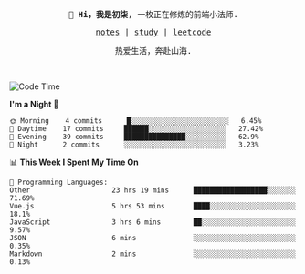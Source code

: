 <p align="center">
  <samp>
    <span><strong>👋 Hi，我是初柒</strong>,</span>
    <span>一枚正在修炼的前端小法师.</span>
  </samp>
</p>

<p align="center">
  <samp>
    <a href="https://www.wolai.com/dec-seven/wyPFvMTwAcD9muc6RMfThB">notes</a> |
    <a href="https://github.com/dec-seven/fe-study">study</a> |
    <a href="https://leetcode.cn/u/dec-seven/">leetcode</a>
  </samp>
</p>
<p align="center">
  <samp>
    <span>热爱生活，奔赴山海.</span>
  </samp>
</p>
<br>

<!--START_SECTION:waka-->
![Code Time](http://img.shields.io/badge/Code%20Time-118%20hrs%2057%20mins-blue)

**I'm a Night 🦉** 

```text
🌞 Morning    4 commits      █░░░░░░░░░░░░░░░░░░░░░░░░   6.45% 
🌆 Daytime    17 commits     ██████░░░░░░░░░░░░░░░░░░░   27.42% 
🌃 Evening    39 commits     ███████████████░░░░░░░░░░   62.9% 
🌙 Night      2 commits      ░░░░░░░░░░░░░░░░░░░░░░░░░   3.23%

```


📊 **This Week I Spent My Time On** 

```text
💬 Programming Languages: 
Other                    23 hrs 19 mins      ██████████████████░░░░░░░   71.69% 
Vue.js                   5 hrs 53 mins       ████░░░░░░░░░░░░░░░░░░░░░   18.1% 
JavaScript               3 hrs 6 mins        ██░░░░░░░░░░░░░░░░░░░░░░░   9.57% 
JSON                     6 mins              ░░░░░░░░░░░░░░░░░░░░░░░░░   0.35% 
Markdown                 2 mins              ░░░░░░░░░░░░░░░░░░░░░░░░░   0.13%

```


<!--END_SECTION:waka-->

